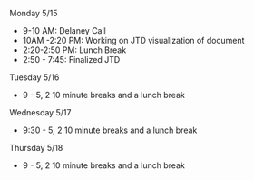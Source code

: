 Monday 5/15

<ul>
  <li>9-10 AM: Delaney Call</li>
  <li>10AM -2:20 PM: Working on JTD visualization of document</li>
  <li>2:20-2:50 PM: Lunch Break</li>
  <li>2:50 - 7:45: Finalized JTD</li>
</ul>

Tuesday 5/16
<ul>
  <li>9 - 5, 2 10 minute breaks and a lunch break</li>
</ul>

Wednesday 5/17 
<ul>
  <li>9:30 - 5, 2 10 minute breaks and a lunch break</li>
</ul>

Thursday 5/18 
<ul>
  <li>9 - 5, 2 10 minute breaks and a lunch break</li>
</ul>